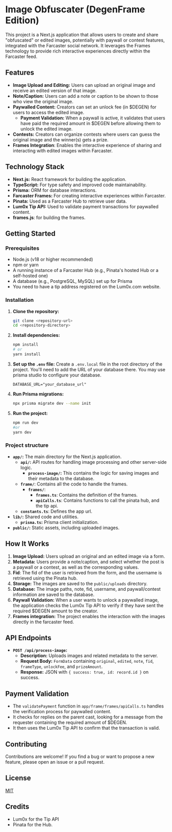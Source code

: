 # Image Obfuscater (DegenFrame Edition)

This project is a Next.js application that allows users to create and share "obfuscated" or edited images, potentially with paywall or contest features, integrated with the Farcaster social network. It leverages the Frames technology to provide rich interactive experiences directly within the Farcaster feed.

## Features

-   **Image Upload and Editing:** Users can upload an original image and receive an edited version of that image.
-   **Note/Caption:** Users can add a note or caption to be shown to those who view the original image.
-   **Paywalled Content:** Creators can set an unlock fee (in $DEGEN) for users to access the edited image.
    -   **Payment Validation:** When a paywall is active, it validates that users have paid the required amount in $DEGEN before allowing them to unlock the edited image.
-   **Contests:** Creators can organize contests where users can guess the original image and the winner(s) gets a prize.
- **Frames Integration**: Enables the interactive experience of sharing and interacting with edited images within Farcaster.

## Technology Stack

-   **Next.js:** React framework for building the application.
-   **TypeScript:** For type safety and improved code maintainability.
-   **Prisma:** ORM for database interactions.
-   **Farcaster Frames:** For creating interactive experiences within Farcaster.
-   **Pinata:** Used as a Farcaster Hub to retrieve user data.
-   **Lum0x Tip API:** Used to validate payment transactions for paywalled content.
- **frames.js**: for building the frames.

## Getting Started

### Prerequisites

-   Node.js (v18 or higher recommended)
-   npm or yarn
-   A running instance of a Farcaster Hub (e.g., Pinata's hosted Hub or a self-hosted one)
-   A database (e.g., PostgreSQL, MySQL) set up for Prisma
- You need to have a tip address registered on the Lum0x.com website.

### Installation

1.  **Clone the repository:**
    ```bash
    git clone <repository-url>
    cd <repository-directory>
    ```
2.  **Install dependencies:**
    ```bash
    npm install
    # or
    yarn install
    ```
3.  **Set up the `.env` file:**
    Create a `.env.local` file in the root directory of the project. You'll need to add the URL of your database there. You may use prisma studio to configure your database.
    ```
    DATABASE_URL="your_database_url"
    ```
4.  **Run Prisma migrations:**
    ```bash
    npx prisma migrate dev --name init
    ```

5. **Run the project:**
    ```bash
    npm run dev
    #or
    yarn dev
    ```
    
### Project structure

-   **`app/`:** The main directory for the Next.js application.
    -   **`api/`:** API routes for handling image processing and other server-side logic.
        -   **`process-image/`:** This contains the logic for saving images and their metadata to the database.
    - **`frame/`**: Contains all the code to handle the frames.
        - **`frames/`**:
            - **`frames.ts`**: Contains the definition of the frames.
            - **`apiCalls.ts`**: Contains functions to call the pinata hub, and the tip api.
    -  **`constants.ts`**: Defines the app url.
-   **`lib/`:** Shared code and utilities.
    -   **`prisma.ts`:** Prisma client initialization.
-   **`public/`:** Static assets, including uploaded images.

## How It Works

1.  **Image Upload:** Users upload an original and an edited image via a form.
2.  **Metadata:** Users provide a note/caption, and select whether the post is a paywall or a contest, as well as the corresponding values.
3. **Fid**: The fid of the user is retrieved from the form, and the username is retrieved using the Pinata hub.
4.  **Storage:** The images are saved to the `public/uploads` directory.
5.  **Database:** The image paths, note, fid, username, and paywall/contest information are saved to the database.
6.  **Paywall Validation:** When a user wants to unlock a paywalled image, the application checks the Lum0x Tip API to verify if they have sent the required $DEGEN amount to the creator.
7. **Frames integration:** The project enables the interaction with the images directly in the farcaster feed.

## API Endpoints

-   **`POST /api/process-image`:**
    -   **Description:** Uploads images and related metadata to the server.
    -   **Request Body:** `FormData` containing `original`, `edited`, `note`, `fid`, `frameType`, `unlockFee`, and `prizeAmount`.
    -   **Response:** JSON with `{ success: true, id: record.id }` on success.

## Payment Validation

- The `validatePayment` function in `app/frame/frames/apiCalls.ts` handles the verification process for paywalled content.
- It checks for replies on the parent cast, looking for a message from the requester containing the required amount of $DEGEN.
- It then uses the Lum0x Tip API to confirm that the transaction is valid.

## Contributing

Contributions are welcome! If you find a bug or want to propose a new feature, please open an issue or a pull request.

## License

[MIT](https://opensource.org/license/mit/)

## Credits

- Lum0x for the Tip API
- Pinata for the Hub.
